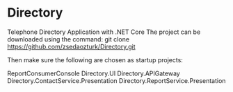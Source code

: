 # Directory
Telephone Directory Application with .NET Core
The project can be downloaded using the command: git clone https://github.com/zsedaozturk/Directory.git

Then make sure the following are chosen as startup projects:

ReportConsumerConsole
Directory.UI
Directory.APIGateway
Directory.ContactService.Presentation
Directory.ReportService.Presentation
